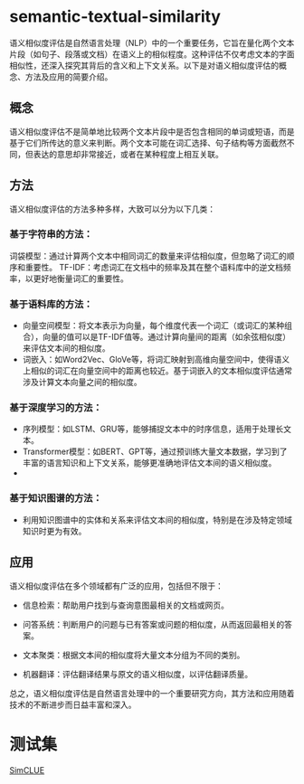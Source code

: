 # semantic-textual-similarity
语义相似度评估是自然语言处理（NLP）中的一个重要任务，它旨在量化两个文本片段（如句子、段落或文档）在语义上的相似程度。这种评估不仅考虑文本的字面相似性，还深入探究其背后的含义和上下文关系。以下是对语义相似度评估的概念、方法及应用的简要介绍。

## 概念
语义相似度评估不是简单地比较两个文本片段中是否包含相同的单词或短语，而是基于它们所传达的意义来判断。两个文本可能在词汇选择、句子结构等方面截然不同，但表达的意思却非常接近，或者在某种程度上相互关联。

## 方法
语义相似度评估的方法多种多样，大致可以分为以下几类：

### 基于字符串的方法：
词袋模型：通过计算两个文本中相同词汇的数量来评估相似度，但忽略了词汇的顺序和重要性。
TF-IDF：考虑词汇在文档中的频率及其在整个语料库中的逆文档频率，以更好地衡量词汇的重要性。

### 基于语料库的方法：
- 向量空间模型：将文本表示为向量，每个维度代表一个词汇（或词汇的某种组合），向量的值可以是TF-IDF值等。通过计算向量间的距离（如余弦相似度）来评估文本间的相似度。
- 词嵌入：如Word2Vec、GloVe等，将词汇映射到高维向量空间中，使得语义上相似的词汇在向量空间中的距离也较近。基于词嵌入的文本相似度评估通常涉及计算文本向量之间的相似度。
### 基于深度学习的方法：
- 序列模型：如LSTM、GRU等，能够捕捉文本中的时序信息，适用于处理长文本。
- Transformer模型：如BERT、GPT等，通过预训练大量文本数据，学习到了丰富的语言知识和上下文关系，能够更准确地评估文本间的语义相似度。
- 
### 基于知识图谱的方法：
- 利用知识图谱中的实体和关系来评估文本间的相似度，特别是在涉及特定领域知识时更为有效。

## 应用
语义相似度评估在多个领域都有广泛的应用，包括但不限于：

- 信息检索：帮助用户找到与查询意图最相关的文档或网页。

- 问答系统：判断用户的问题与已有答案或问题的相似度，从而返回最相关的答案。

- 文本聚类：根据文本间的相似度将大量文本分组为不同的类别。

- 机器翻译：评估翻译结果与原文的语义相似度，以评估翻译质量。

总之，语义相似度评估是自然语言处理中的一个重要研究方向，其方法和应用随着技术的不断进步而日益丰富和深入。

# 测试集
[SimCLUE](https://github.com/CLUEbenchmark/SimCLUE/blob/main/datasets/train_pair_1w.json)

